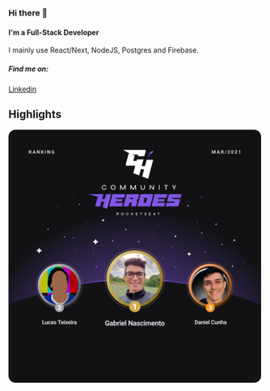 ### Hi there 👋

#### I'm a Full-Stack Developer

I mainly use React/Next, NodeJS, Postgres and Firebase.


##### Find me on:
<a href="https://www.linkedin.com/in/gabrielnbds/" target="_blank">Linkedin</a>


## Highlights

<img src="assets/ch.png" width="500px"></img>
